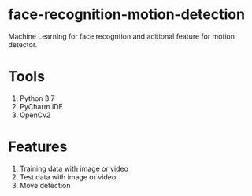 # face-recognition-motion-detection
Machine Learning for face recogntion and aditional feature for motion detector.

# Tools
1. Python 3.7
2. PyCharm IDE
3. OpenCv2

# Features
1. Training data with image or video
2. Test data with image or video
3. Move detection
